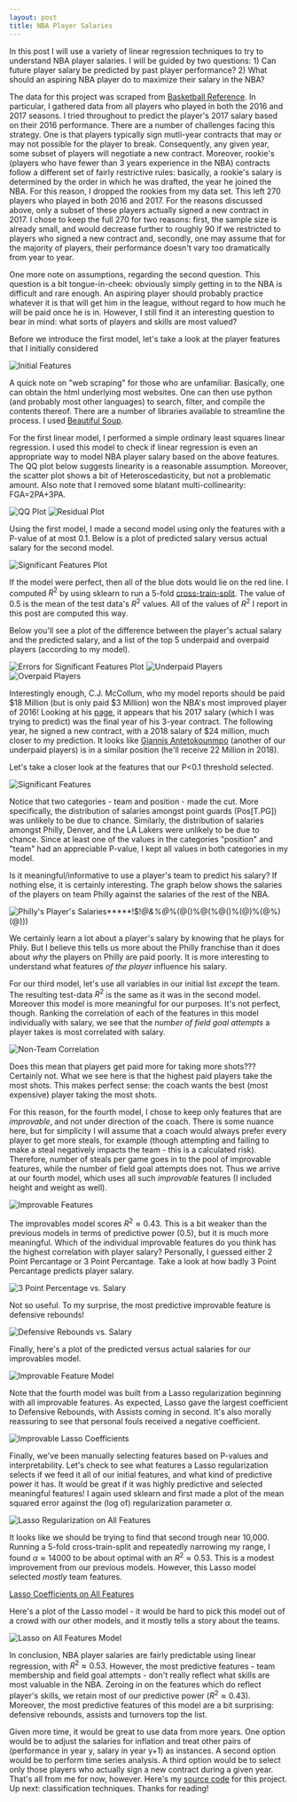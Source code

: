 ```yaml
---
layout: post
title: NBA Player Salaries
---
```


 In this post I will use a variety of linear regression techniques to try to understand NBA player salaries. I will be guided by two questions: 1) Can future player salary be predicted by past player performance? 2) What should an aspiring NBA player do to maximize their salary in the NBA? 

 The data for this project was scraped from [Basketball Reference](http://www.basketball-reference.com/). In particular, I gathered data from all players who played in both the 2016 and 2017 seasons. I tried throughout to predict the player's 2017 salary based on their 2016 performance. There are a number of challenges facing this strategy. One is that players typically sign mutli-year contracts that may or may not possible for the player to break. Consequently, any given year, some subset of players will negotiate a new contract. Moreover, rookie's (players who have fewer than 3 years experience in the NBA) contracts follow a different set of fairly restrictive rules: basically, a rookie's salary is determined by the order in which he was drafted, the year he joined the NBA. For this reason, I dropped the rookies from my data set. This left 270 players who played in both 2016 and 2017. For the reasons discussed above, only a subset of these players actually signed a new contract in 2017. I chose to keep the full 270 for two reasons: first, the sample size is already small, and would decrease further to roughly 90 if we restricted to players who signed a new contract and, secondly, one may assume that for the majority of players, their performance doesn't vary too dramatically from year to year.

 One more note on assumptions, regarding the second question. This question is a bit tongue-in-cheek: obviously simply getting in to the NBA is difficult and rare enough. An aspiring player should probably practice whatever it is that will get him in the league, without regard to how much he will be paid once he is in. However, I still find it an interesting question to bear in mind: what sorts of players and skills are most valued?

Before we introduce the first model, let's take a look at the player features that I initially considered

![Initial Features](https://raw.githubusercontent.com/michaelaaroncantrell/michaelaaroncantrell.github.io/master/_posts/post2/images/Feature_List.png)

 A quick note on "web scraping" for those who are unfamiliar. Basically, one can obtain the html underlying most websites. One can then use python (and probably most other languages) to search, filter, and compile the contents thereof. There are a number of libraries available to streamline the process. I used [Beautiful Soup](https://www.crummy.com/software/BeautifulSoup/).

For the first linear model, I performed a simple ordinary least squares linear regression. I used this model to check if linear regression is even an appropriate way to model NBA player salary based on the above features. The QQ plot below suggests linearity is a reasonable assumption. Moreover, the scatter plot shows a bit of Heteroscedasticity, but not a problematic amount. Also note that I removed some blatant multi-collinearity: FGA=2PA+3PA.

![QQ Plot](https://github.com/michaelaaroncantrell/michaelaaroncantrell.github.io/blob/master/_posts/post2/images/qq_plot.png?raw=true)
![Residual Plot](https://github.com/michaelaaroncantrell/michaelaaroncantrell.github.io/blob/master/_posts/post2/images/error-scatter.png?raw=true)

Using the first model, I made a second model using only the features with a P-value of at most 0.1. Below is a plot of predicted salary versus actual salary for the second model. 

![Significant Features Plot](https://raw.githubusercontent.com/michaelaaroncantrell/michaelaaroncantrell.github.io/master/_posts/post2/images/signif-errors.png)

If the model were perfect, then all of the blue dots would lie on the red line. I computed $R^2$ by using sklearn to run a 5-fold [cross-train-split](http://scikit-learn.org/stable/modules/generated/sklearn.model_selection.train_test_split.html). The value of 0.5 is the mean of the test data's $R^2$ values. All of the values of $R^2$ I report in this post are computed this way. 

Below you'll see a plot of the difference between the player's actual salary and the predicted salary, and a list of the top 5 underpaid and overpaid players (according to my model).

![Errors for Significant Features Plot](https://raw.githubusercontent.com/michaelaaroncantrell/michaelaaroncantrell.github.io/master/_posts/post2/images/signif-errors.png?raw=true)
![Underpaid Players](https://raw.githubusercontent.com/michaelaaroncantrell/michaelaaroncantrell.github.io/master/_posts/post2/images/signif-underpaid.png?raw=true)![Overpaid Players](https://raw.githubusercontent.com/michaelaaroncantrell/michaelaaroncantrell.github.io/master/_posts/post2/images/signif-overpaid.png?raw=true)

 Interestingly enough, C.J. McCollum, who my model reports should be paid $18 Million (but is only paid $3 Million) won the NBA's most improved player of 2016! Looking at his [page](http://www.basketball-reference.com/players/m/mccolcj01.html), it appears that his 2017 salary (which I was trying to predict) was the final year of his 3-year contract. The following year, he signed a new contract, with a 2018 salary of $24 million, much closer to my prediction. It looks like [Giannis Antetokounmpo](http://www.basketball-reference.com/players/a/antetgi01.html) (another of our underpaid players) is in a similar position (he'll receive 22 Million in 2018).

Let's take a closer look at the features that our P<0.1 threshold selected. 

![Significant Features](https://raw.githubusercontent.com/michaelaaroncantrell/michaelaaroncantrell.github.io/master/_posts/post2/images/Signif-feats.png?raw=true)

Notice that two categories - team and position - made the cut. More specifically, the distribution of salaries amongst point guards (Pos[T.PG]) was unlikely to be due to chance. Similarly, the distribution of salaries amongst Philly, Denver, and the LA Lakers were unlikely to be due to chance. Since at least one of the values in the categories "position" and "team" had an appreciable P-value, I kept all values in both categories in my model.

Is it meaningful/informative to use a player's team to predict his salary? If nothing else, it is certainly interesting. The graph below shows the salaries of the players on team Philly against the salaries of the rest of the NBA. 

![Philly's Player's Salaries](link)*****!$!*@&%@*%(@()%@(%@()%(@)%(@%)(@)))

We certainly learn a lot about a player's salary by knowing that he plays for Phily. But I believe this tells us more about the Philly franchise than it does about *why* the players on Philly are paid poorly. It is more interesting to understand what features *of the player* influence his salary.

For our third model, let's use all variables in our initial list *except* the team. The resulting test-data $R^2$ is the same as it was in the second model. Moreover this model is more meaningful for our purposes. It's not perfect, though. Ranking the correlation of each of the features in this model individually with salary, we see that the *number of field goal attempts* a player takes is most correlated with salary. 

![Non-Team Correlation](https://raw.githubusercontent.com/michaelaaroncantrell/michaelaaroncantrell.github.io/master/_posts/post2/images/non_team_correlation.png?raw=true)

Does this mean that players get paid more for taking more shots??? Certainly not. What we see here is that the highest paid players take the most shots. This makes perfect sense: the coach wants the best (most expensive) player taking the most shots.

For this reason, for the fourth model, I chose to keep only features that are *improvable*, and not under direction of the coach. There is some nuance here, but for simplicity I will assume that a coach would always prefer every player to get more steals, for example (though attempting and failing to make a steal negatively impacts the team - this is a calculated risk). Therefore, number of steals per game goes in to the pool of improvable features, while the number of field goal attempts does not. Thus we arrive at our fourth model, which uses all such *improvable* features (I included height and weight as well). 

![Improvable Features](https://raw.githubusercontent.com/michaelaaroncantrell/michaelaaroncantrell.github.io/master/_posts/post2/images/Impr-Feats-corr.png?raw=true)


The improvables model scores $R^2\approx 0.43$. This is a bit weaker than the previous models in terms of predictive power (0.5), but it is much more meaningful. Which of the individual improvable features do you think has the highest correlation with player salary? Personally, I guessed either 2 Point Percantage or 3 Point Percantage. Take a look at how badly 3 Point Percantage predicts player salary.

![3 Point Percentage vs. Salary](https://raw.githubusercontent.com/michaelaaroncantrell/michaelaaroncantrell.github.io/master/_posts/post2/images/3PP-scatter.png?raw=true)

 Not so useful. To my surprise, the most predictive improvable feature is defensive rebounds! 

![Defensive Rebounds vs. Salary](https://raw.githubusercontent.com/michaelaaroncantrell/michaelaaroncantrell.github.io/master/_posts/post2/images/DRB-scatter.png?raw=true)

 Finally, here's a plot of the predicted versus actual salaries for our improvables model. 

![Improvable Feature Model](https://raw.githubusercontent.com/michaelaaroncantrell/michaelaaroncantrell.github.io/master/_posts/post2/images/Impr-scatter.png?raw=true)

 Note that the fourth model was built from a Lasso regularization beginning with all improvable features. As expected, Lasso gave the largest coefficient to Defensive Rebounds, with Assists coming in second. It's also morally reassuring to see that personal fouls received a negative coefficient.

 ![Improvable Lasso Coefficients](https://github.com/michaelaaroncantrell/michaelaaroncantrell.github.io/blob/master/_posts/post2/images/Impr-Lasso-coef.png?raw=true)

Finally, we've been manually selecting features based on P-values and interpretability. Let's check to see what features a Lasso regularization selects if we feed it all of our initial features, and what kind of predictive power it has. It would be great if it was highly predictive and selected meaningful features! I again used sklearn and first made a plot of the mean squared error against the (log of) regularization parameter $\alpha$.

 ![Lasso Regularization on All Features](https://github.com/michaelaaroncantrell/michaelaaroncantrell.github.io/blob/master/_posts/post2/images/Lasso-alpha.png?raw=true)

 It looks like we should be trying to find that second trough near 10,000. Running a 5-fold cross-train-split and repeatedly narrowing my range, I found $\alpha \approx 14000$ to be about optimal with an $R^2 \approx 0.53$. This is a modest improvement from our previous models. However, this Lasso model selected *mostly* team features. 

 [Lasso Coefficients on All Features](https://github.com/michaelaaroncantrell/michaelaaroncantrell.github.io/blob/master/_posts/post2/images/Lasso-features.png?raw=true)

 Here's a plot of the Lasso model - it would be hard to pick this model out of a crowd with our other models, and it mostly tells a story about the teams.

 ![Lasso on All Features Model](https://github.com/michaelaaroncantrell/michaelaaroncantrell.github.io/blob/master/_posts/post2/images/Lasso-scatter.png?raw=true)

In conclusion, NBA player salaries are fairly predictable using linear regression, with $R^2\approx 0.53$. However, the most predictive features - team membership and field goal attempts - don't really reflect what skills are most valuable in the NBA. Zeroing in on the features which do reflect player's skills, we retain most of our predictive power ($R^2\approx 0.43$). Moreover, the most predictive features of this model are a bit surprising: defensive rebounds, assists and turnovers top the list.

Given more time, it would be great to use data from more years. One option would be to adjust the salaries for inflation and treat other pairs of (performance in year y, salary in year y+1) as instances. A second option would be to perform time series analysis. A third option would be to select only those players who actually sign a new contract during a given year. That's all from me for now, however. Here's my [source code](***LINK***) for this project. Up next: classification techniques. Thanks for reading! 


